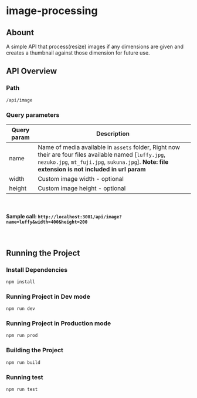 # image-processing

## Abount

A simple API that process(resize) images if any dimensions are given and creates a thumbnail against those dimension for future use.

## API Overview

### Path

`/api/image`

### Query parameters

| Query param | Description                                                                                                                                                                                                |
| ----------- | ---------------------------------------------------------------------------------------------------------------------------------------------------------------------------------------------------------- |
| name        | Name of media available in `assets` folder, Right now their are four files available named [`luffy.jpg`, `nezuko.jpg`, `mt_fuji.jpg`, `sukuna.jpg`]. **Note: file extension is not included in url param** |
| width       | Custom image width - optional                                                                                                                                                                              |
| height      | Custom image height - optional                                                                                                                                                                             |

<br>

#### Sample call: `http://localhost:3001/api/image?name=luffy&width=400&height=200`

<br>

## Running the Project

### Install Dependencies

`npm install`

### Running Project in Dev mode

`npm run dev`

### Running Project in Production mode

`npm run prod`

### Building the Project

`npm run build`

### Running test

`npm run test`
